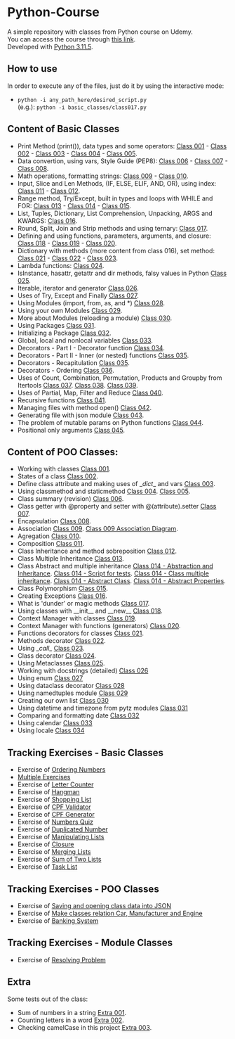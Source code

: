 # Python-Course
A simple repository with classes from Python course on Udemy. <br>
You can access the course through [this link](https://www.udemy.com/course/python-3-do-zero-ao-avancado). <br>
Developed with [Python 3.11.5](https://www.python.org/downloads/release/python-3115/).

## How to use
In order to execute any of the files, just do it by using the interactive mode:
- `python -i any_path_here/desired_script.py` <br>
(e.g.): `python -i basic_classes/class017.py `

## Content of Basic Classes
- Print Method (print()), data types and some operators:
    [Class 001](./basic_classes/class001.py) -
    [Class 002](./basic_classes/class002.py) -
    [Class 003](./basic_classes/class003.py) -
    [Class 004](./basic_classes/class004.py) -
    [Class 005](./basic_classes/class005.py).
- Data convertion, using vars, Style Guide (PEP8):
    [Class 006](./basic_classes/class006.py) -
    [Class 007](./basic_classes/class007.py) -
    [Class 008](./basic_classes/class008.py).
- Math operations, formatting strings:
    [Class 009](./basic_classes/class009.py) -
    [Class 010](./basic_classes/class010.py).
- Input, Slice and Len Methods, (IF, ELSE, ELIF, AND, OR), using index:
    [Class 011](./basic_classes/class011.py) -
    [Class 012](./basic_classes/class012.py).
- Range method, Try/Except, built in types and loops with WHILE and FOR:
    [Class 013](./basic_classes/class013.py) -
    [Class 014](./basic_classes/class014.py) -
    [Class 015](./basic_classes/class015.py).
- List, Tuples, Dictionary, List Comprehension, Unpacking, ARGS and KWARGS:
    [Class 016](./basic_classes/class016.py).
- Round, Split, Join and Strip methods and using ternary:
    [Class 017](./basic_classes/class017.py).
- Defining and using functions, parameters, arguments, and closure:
    [Class 018](./basic_classes/class018.py) -
    [Class 019](./basic_classes/class019.py) -
    [Class 020](./basic_classes/class020.py).
- Dictionary with methods (more content from class 016), set method:
    [Class 021](./basic_classes/class021.py) -
    [Class 022](./basic_classes/class022.py) -
    [Class 023](./basic_classes/class023.py).
- Lambda functions:
    [Class 024](./basic_classes/class024.py).
- IsInstance, hasattr, getattr and dir methods, falsy values in Python
    [Class 025](./basic_classes/class025.py).
- Iterable, iterator and generator
    [Class 026](./basic_classes/class026.py).
- Uses of Try, Except and Finally
    [Class 027](./basic_classes/class027.py).
- Using Modules (import, from, as, and *)
    [Class 028](./basic_classes/class028.py).
- Using your own Modules
    [Class 029](./basic_classes/class029.py).
- More about Modules (reloading a module)
    [Class 030](./basic_classes/class030.py).
- Using Packages
    [Class 031](./basic_classes/class031.py).
- Initializing a Package
    [Class 032](./basic_classes/class032.py).
- Global, local and nonlocal variables
    [Class 033](./basic_classes/class033.py).
- Decorators - Part I - Decorator function
    [Class 034](./basic_classes/class034.py).
- Decorators - Part II - Inner (or nested) functions
    [Class 035](./basic_classes/class035.py).
- Decorators - Recapitulation
    [Class 035](./basic_classes/class035_recap.py).
- Decorators - Ordering
    [Class 036](./basic_classes/class036.py).
- Uses of Count, Combination, Permutation, Products and Groupby from Itertools
    [Class 037](./basic_classes/class037.py).
    [Class 038](./basic_classes/class038.py).
    [Class 039](./basic_classes/class039.py).
- Uses of Partial, Map, Filter and Reduce
    [Class 040](./basic_classes/class040.py).
- Recursive functions
    [Class 041](./basic_classes/class041.py).
- Managing files with method open()
    [Class 042](./basic_classes/class042.py).
- Generating file with json module
    [Class 043](./basic_classes/class043.py).
- The problem of mutable params on Python functions
    [Class 044](./basic_classes/class044.py).
- Positional only arguments
    [Class 045](./basic_classes/class045.py).

## Content of POO Classes:
- Working with classes
    [Class 001](./poo_classes/class001.py).
- States of a class
    [Class 002](./poo_classes/class002.py).
- Define class attribute and making uses of \__dict__ and vars
    [Class 003](./poo_classes/class003.py).
- Using classmethod and staticmethod
    [Class 004](./poo_classes/class004.py).
    [Class 005](./poo_classes/class005.py).
- Class summary (revision)
    [Class 006](./poo_classes/class006.py).
- Class getter with @property and setter with @(attribute).setter
    [Class 007](./poo_classes/class007.py).
- Encapsulation
    [Class 008](./poo_classes/class008.py).
- Association
    [Class 009](./poo_classes/class009.py).
    [Class 009 Association Diagram](./poo_classes/misc/association.png).
- Agregation
    [Class 010](./poo_classes/class010.py).
- Composition
    [Class 011](./poo_classes/class011.py).
- Class Inheritance and method sobreposition
    [Class 012](./poo_classes/class012.py).
- Class Multiple Inheritance
    [Class 013](./poo_classes/class013.py).
- Class Abstract and multiple inheritance
    [Class 014 - Abstraction and Inheritance](./poo_classes/class014/log.py).
    [Class 014 - Script for tests](./poo_classes/class014/main.py).
    [Class 014 - Class multiple inheritance](./poo_classes/class014/electronic.py).
    [Class 014 - Abstract Class](./poo_classes/class014/abstract_class.py).
    [Class 014 - Abstract Properties](./poo_classes/class014/abstract_properties.py).
- Class Polymorphism
    [Class 015](./poo_classes/class015.py).
- Creating Exceptions
    [Class 016](./poo_classes/class016.py).
- What is 'dunder' or magic methods
    [Class 017](./poo_classes/class017.py).
- Using classes with \_\_init\_\_ and \_\_new\_\_
    [Class 018](./poo_classes/class018.py).
- Context Manager with classes
    [Class 019](./poo_classes/class019.py).
- Context Manager with functions (generators)
    [Class 020](./poo_classes/class020.py).
- Functions decorators for classes
    [Class 021](./poo_classes/class021.py).
- Methods decorator 
    [Class 022](./poo_classes/class022.py).
- Using \__call__
    [Class 023](./poo_classes/class023.py).
- Class decorator
    [Class 024](./poo_classes/class024.py).
- Using Metaclasses
    [Class 025](./poo_classes/class025.py).
- Working with docstrings (detailed)
    [Class 026](./poo_classes/class026/)
- Using enum
    [Class 027](./poo_classes/class027/)
- Using dataclass decorator
    [Class 028](./poo_classes/class028.py)
- Using namedtuples module
    [Class 029](./poo_classes/class029.py)
- Creating our own list
    [Class 030](./poo_classes/class030.py)
- Using datetime and timezone from pytz modules
    [Class 031](./module_classes/class031.py)
- Comparing and formatting date
    [Class 032](./module_classes/class032.py)
- Using calendar
    [Class 033](./module_classes/class033.py)
- Using locale
    [Class 034](./module_classes/class034.py)
## Tracking Exercises - Basic Classes
- Exercise of [Ordering Numbers](./basic_classes/exercise001.py)
- [Multiple Exercises](./basic_classes/exercise002.py)
- Exercise of [Letter Counter](./basic_classes/exercise003.py)
- Exercise of [Hangman](./basic_classes/exercise004.py)
- Exercise of [Shopping List](./basic_classes/exercise005.py)
- Exercise of [CPF Validator](./basic_classes/exercise006.py)
- Exercise of [CPF Generator](./basic_classes/exercise007.py)
- Exercise of [Numbers Quiz](./basic_classes/exercise008.py)
- Exercise of [Duplicated Number](./basic_classes/exercise009.py)
- Exercise of [Manipulating Lists](./basic_classes/exercise010.py)
- Exercise of [Closure](./basic_classes/exercise011.py)
- Exercise of [Merging Lists](./basic_classes/exercise012.py)
- Exercise of [Sum of Two Lists](./basic_classes/exercise013.py)
- Exercise of [Task List](./basic_classes/exercise014.py)

## Tracking Exercises - POO Classes
- Exercise of [Saving and opening class data into JSON](./poo_classes/exercise001.py)
- Exercise of [Make classes relation Car, Manufacturer and Engine](./poo_classes/exercise002.py)
- Exercise of [Banking System](./poo_classes/exercise003.py)

## Tracking Exercises - Module Classes
- Exercise of [Resolving Problem](./module_classes/exercise001.py)

## Extra
Some tests out of the class:
- Sum of numbers in a string
    [Extra 001](./basic_classes/extra001.py).
- Counting letters in a word
    [Extra 002](./basic_classes/extra002.py).
- Checking camelCase in this project
    [Extra 003](./basic_classes/extra00.py).
